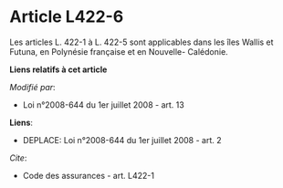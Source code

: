# Article L422-6

Les articles L. 422-1 à L. 422-5 sont applicables dans les îles Wallis et Futuna, en Polynésie française et en Nouvelle-
Calédonie.

**Liens relatifs à cet article**

_Modifié par_:

  - Loi n°2008-644 du 1er juillet 2008 - art. 13

**Liens**:

  - DEPLACE: Loi n°2008-644 du 1er juillet 2008 - art. 2

_Cite_:

  - Code des assurances - art. L422-1
